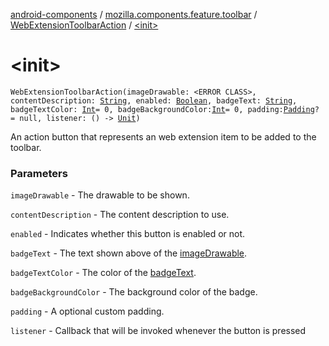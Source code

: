 [android-components](../../index.md) / [mozilla.components.feature.toolbar](../index.md) / [WebExtensionToolbarAction](index.md) / [&lt;init&gt;](./-init-.md)

# &lt;init&gt;

`WebExtensionToolbarAction(imageDrawable: <ERROR CLASS>, contentDescription: `[`String`](https://kotlinlang.org/api/latest/jvm/stdlib/kotlin/-string/index.html)`, enabled: `[`Boolean`](https://kotlinlang.org/api/latest/jvm/stdlib/kotlin/-boolean/index.html)`, badgeText: `[`String`](https://kotlinlang.org/api/latest/jvm/stdlib/kotlin/-string/index.html)`, badgeTextColor: `[`Int`](https://kotlinlang.org/api/latest/jvm/stdlib/kotlin/-int/index.html)` = 0, badgeBackgroundColor: `[`Int`](https://kotlinlang.org/api/latest/jvm/stdlib/kotlin/-int/index.html)` = 0, padding: `[`Padding`](../../mozilla.components.support.base.android/-padding/index.md)`? = null, listener: () -> `[`Unit`](https://kotlinlang.org/api/latest/jvm/stdlib/kotlin/-unit/index.html)`)`

An action button that represents an web extension item to be added to the toolbar.

### Parameters

`imageDrawable` - The drawable to be shown.

`contentDescription` - The content description to use.

`enabled` - Indicates whether this button is enabled or not.

`badgeText` - The text shown above of the [imageDrawable](#).

`badgeTextColor` - The color of the [badgeText](#).

`badgeBackgroundColor` - The background color of the badge.

`padding` - A optional custom padding.

`listener` - Callback that will be invoked whenever the button is pressed
